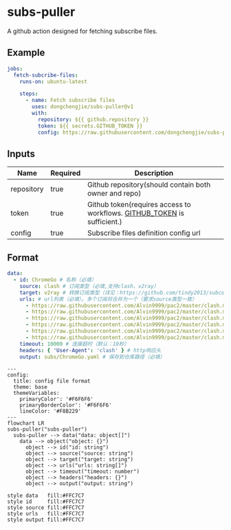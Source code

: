 # subs-puller
A github action designed for fetching subscribe files.

## Example

```yaml
jobs:
  fetch-subcribe-files:
    runs-on: ubuntu-latest

    steps:
      - name: Fetch subscribe files
        uses: dongchengjie/subs-puller@v1
        with:
          repository: ${{ github.repository }}
          token: ${{ secrets.GITHUB_TOKEN }}
          config: https://raw.githubusercontent.com/dongchengjie/subs-puller/main/example.yaml

```

## Inputs

| Name       | Required | Description                                                  |
| ---------- | -------- | ------------------------------------------------------------ |
| repository | true     | Github repository(should contain both owner and repo)        |
| token      | true     | Github token(requires access to workflows. [GITHUB_TOKEN](https://docs.github.com/en/actions/security-guides/automatic-token-authentication#permissions-for-the-github_token) is sufficient.) |
| config     | true     | Subscribe files definition config url                        |

## Format

```yaml
data:
  - id: ChromeGo # 名称（必填）
    source: clash # 订阅类型（必填,支持clash、v2ray）
    target: v2ray # 转换订阅类型（详见：https://github.com/tindy2013/subconverter?tab=readme-ov-file#supported-types）
    urls: # url列表（必填）。多个订阅将合并为一个（要求source类型一致）
      - https://raw.githubusercontent.com/Alvin9999/pac2/master/clash.meta2/config.yaml
      - https://raw.githubusercontent.com/Alvin9999/pac2/master/clash.meta2/1/config.yaml
      - https://raw.githubusercontent.com/Alvin9999/pac2/master/clash.meta2/2/config.yaml
      - https://raw.githubusercontent.com/Alvin9999/pac2/master/clash.meta2/3/config.yaml
      - https://raw.githubusercontent.com/Alvin9999/pac2/master/clash.meta2/13/config.yaml
      - https://raw.githubusercontent.com/Alvin9999/pac2/master/clash.meta2/15/config.yaml
    timeout: 10000 # 连接超时（默认：10秒）
    headers: { 'User-Agent': 'clash' } # http响应头
    output: subs/ChromeGo.yaml # 保存到仓库路径（必填）
```

```mermaid
---
config:
  title: config file format
  theme: base
  themeVariables:
    primaryColor': '#F6F6F6'
    primaryBorderColor': '#F6F6F6'
    lineColor: '#F8B229'
---
flowchart LR
subs-puller("subs-puller")
  subs-puller --> data("data: object[]")
    data --> object("object: {}")
      object --> id("id: string")
      object --> source("source: string")
      object --> target("target: string")
      object --> urls("urls: string[]")
      object --> timeout("timeout: number")
      object --> headers("headers: {}")
      object --> output("output: string")

style data   fill:#FFC7C7
style id     fill:#FFC7C7
style source fill:#FFC7C7
style urls   fill:#FFC7C7
style output fill:#FFC7C7
```

